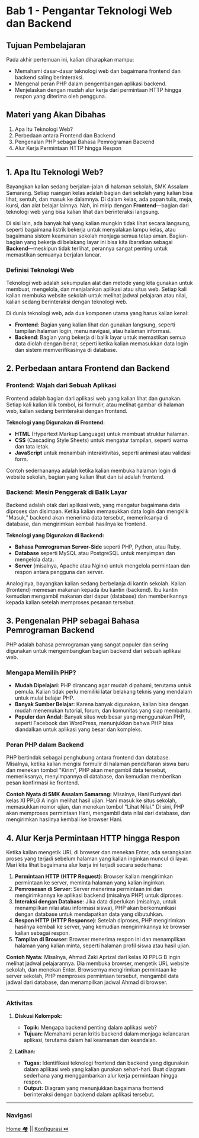 # **Bab 1 - Pengantar Teknologi Web dan Backend**

## **Tujuan Pembelajaran**
Pada akhir pertemuan ini, kalian diharapkan mampu:
- Memahami dasar-dasar teknologi web dan bagaimana frontend dan backend saling berinteraksi.
- Mengenal peran PHP dalam pengembangan aplikasi backend.
- Menjelaskan dengan mudah alur kerja dari permintaan HTTP hingga respon yang diterima oleh pengguna.

## **Materi yang Akan Dibahas**
1. Apa Itu Teknologi Web?
2. Perbedaan antara Frontend dan Backend
3. Pengenalan PHP sebagai Bahasa Pemrograman Backend
4. Alur Kerja Permintaan HTTP hingga Respon

---

## **1. Apa Itu Teknologi Web?**

Bayangkan kalian sedang berjalan-jalan di halaman sekolah, SMK Assalam Samarang. Setiap ruangan kelas adalah bagian dari sekolah yang kalian bisa lihat, sentuh, dan masuk ke dalamnya. Di dalam kelas, ada papan tulis, meja, kursi, dan alat belajar lainnya. Nah, ini mirip dengan **Frontend**—bagian dari teknologi web yang bisa kalian lihat dan berinteraksi langsung.

Di sisi lain, ada banyak hal yang kalian mungkin tidak lihat secara langsung, seperti bagaimana listrik bekerja untuk menyalakan lampu kelas, atau bagaimana sistem keamanan sekolah menjaga semua tetap aman. Bagian-bagian yang bekerja di belakang layar ini bisa kita ibaratkan sebagai **Backend**—meskipun tidak terlihat, perannya sangat penting untuk memastikan semuanya berjalan lancar.

### **Definisi Teknologi Web**
Teknologi web adalah sekumpulan alat dan metode yang kita gunakan untuk membuat, mengelola, dan menjalankan aplikasi atau situs web. Setiap kali kalian membuka website sekolah untuk melihat jadwal pelajaran atau nilai, kalian sedang berinteraksi dengan teknologi web.

Di dunia teknologi web, ada dua komponen utama yang harus kalian kenal:
- **Frontend**: Bagian yang kalian lihat dan gunakan langsung, seperti tampilan halaman login, menu navigasi, atau halaman informasi.
- **Backend**: Bagian yang bekerja di balik layar untuk memastikan semua data diolah dengan benar, seperti ketika kalian memasukkan data login dan sistem memverifikasinya di database.

## **2. Perbedaan antara Frontend dan Backend**

### **Frontend: Wajah dari Sebuah Aplikasi**
Frontend adalah bagian dari aplikasi web yang kalian lihat dan gunakan. Setiap kali kalian klik tombol, isi formulir, atau melihat gambar di halaman web, kalian sedang berinteraksi dengan frontend. 

**Teknologi yang Digunakan di Frontend:**
- **HTML** (Hypertext Markup Language) untuk membuat struktur halaman.
- **CSS** (Cascading Style Sheets) untuk mengatur tampilan, seperti warna dan tata letak.
- **JavaScript** untuk menambah interaktivitas, seperti animasi atau validasi form.

Contoh sederhananya adalah ketika kalian membuka halaman login di website sekolah, bagian yang kalian lihat dan isi adalah frontend.

### **Backend: Mesin Penggerak di Balik Layar**
Backend adalah otak dari aplikasi web, yang mengatur bagaimana data diproses dan disimpan. Ketika kalian memasukkan data login dan mengklik "Masuk," backend akan menerima data tersebut, memeriksanya di database, dan mengirimkan kembali hasilnya ke frontend.

**Teknologi yang Digunakan di Backend:**
- **Bahasa Pemrograman Server-Side** seperti PHP, Python, atau Ruby.
- **Database** seperti MySQL atau PostgreSQL untuk menyimpan dan mengelola data.
- **Server** (misalnya, Apache atau Nginx) untuk mengelola permintaan dan respon antara pengguna dan server.

Analoginya, bayangkan kalian sedang berbelanja di kantin sekolah. Kalian (frontend) memesan makanan kepada ibu kantin (backend). Ibu kantin kemudian mengambil makanan dari dapur (database) dan memberikannya kepada kalian setelah memproses pesanan tersebut.

## **3. Pengenalan PHP sebagai Bahasa Pemrograman Backend**

PHP adalah bahasa pemrograman yang sangat populer dan sering digunakan untuk mengembangkan bagian backend dari sebuah aplikasi web.

### **Mengapa Memilih PHP?**
- **Mudah Dipelajari**: PHP dirancang agar mudah dipahami, terutama untuk pemula. Kalian tidak perlu memiliki latar belakang teknis yang mendalam untuk mulai belajar PHP.
- **Banyak Sumber Belajar**: Karena banyak digunakan, kalian bisa dengan mudah menemukan tutorial, forum, dan komunitas yang siap membantu.
- **Populer dan Andal**: Banyak situs web besar yang menggunakan PHP, seperti Facebook dan WordPress, menunjukkan bahwa PHP bisa diandalkan untuk aplikasi yang besar dan kompleks.

### **Peran PHP dalam Backend**
PHP bertindak sebagai penghubung antara frontend dan database. Misalnya, ketika kalian mengisi formulir di halaman pendaftaran siswa baru dan menekan tombol "Kirim", PHP akan mengambil data tersebut, memeriksanya, menyimpannya di database, dan kemudian memberikan pesan konfirmasi ke frontend.

**Contoh Nyata di SMK Assalam Samarang:**
Misalnya, Hani Fuziyani dari kelas XI PPLG A ingin melihat hasil ujian. Hani masuk ke situs sekolah, memasukkan nomor ujian, dan menekan tombol "Lihat Nilai." Di sini, PHP akan memproses permintaan Hani, mengambil data nilai dari database, dan mengirimkan hasilnya kembali ke browser Hani.

## **4. Alur Kerja Permintaan HTTP hingga Respon**

Ketika kalian mengetik URL di browser dan menekan Enter, ada serangkaian proses yang terjadi sebelum halaman yang kalian inginkan muncul di layar. Mari kita lihat bagaimana alur kerja ini terjadi secara sederhana:

1. **Permintaan HTTP (HTTP Request)**: Browser kalian mengirimkan permintaan ke server, meminta halaman yang kalian inginkan.
2. **Pemrosesan di Server**: Server menerima permintaan ini dan mengirimkannya ke aplikasi backend (misalnya PHP) untuk diproses.
3. **Interaksi dengan Database**: Jika data diperlukan (misalnya, untuk menampilkan nilai atau informasi siswa), PHP akan berkomunikasi dengan database untuk mendapatkan data yang dibutuhkan.
4. **Respon HTTP (HTTP Response)**: Setelah diproses, PHP mengirimkan hasilnya kembali ke server, yang kemudian mengirimkannya ke browser kalian sebagai respon.
5. **Tampilan di Browser**: Browser menerima respon ini dan menampilkan halaman yang kalian minta, seperti halaman profil siswa atau hasil ujian.

**Contoh Nyata:**
Misalnya, Ahmad Zaki Aprizal dari kelas XI PPLG B ingin melihat jadwal pelajarannya. Dia membuka browser, mengetik URL website sekolah, dan menekan Enter. Browsernya mengirimkan permintaan ke server sekolah, PHP memproses permintaan tersebut, mengambil data jadwal dari database, dan menampilkan jadwal Ahmad di browser.

---

### **Aktivitas**

1. **Diskusi Kelompok:**
   - **Topik:** Mengapa backend penting dalam aplikasi web?
   - **Tujuan:** Memahami peran kritis backend dalam menjaga kelancaran aplikasi, terutama dalam hal keamanan dan keandalan.

2. **Latihan:**
   - **Tugas:** Identifikasi teknologi frontend dan backend yang digunakan dalam aplikasi web yang kalian gunakan sehari-hari. Buat diagram sederhana yang menggambarkan alur kerja permintaan hingga respon.
   - **Output:** Diagram yang menunjukkan bagaimana frontend berinteraksi dengan backend dalam aplikasi tersebut.

---
### Navigasi
[Home 🏘](../README.md) || [Konfigurasi ⏭](../2-konfigurasi/README.md)